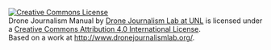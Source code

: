 <a rel="license" href="http://creativecommons.org/licenses/by/4.0/"><img alt="Creative Commons License" style="border-width:0" src="http://i.creativecommons.org/l/by/4.0/88x31.png" /></a><br /><span xmlns:dct="http://purl.org/dc/terms/" property="dct:title">Drone Journalism Manual</span> by <a xmlns:cc="http://creativecommons.org/ns#" href="http://www.dronejournalismlab.org/" property="cc:attributionName" rel="cc:attributionURL">Drone Journalism Lab at UNL</a> is licensed under a <a rel="license" href="http://creativecommons.org/licenses/by/4.0/">Creative Commons Attribution 4.0 International License</a>.<br />Based on a work at <a xmlns:dct="http://purl.org/dc/terms/" href="http://www.dronejournalismlab.org/" rel="dct:source">http://www.dronejournalismlab.org/</a>.